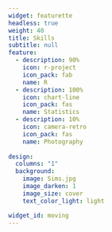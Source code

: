 ```yaml
---
widget: featurette
headless: true
weight: 40
title: Skills
subtitle: null
feature:
  - description: 90%
    icon: r-project
    icon_pack: fab
    name: R
  - description: 100%
    icon: chart-line
    icon_pack: fas
    name: Statistics
  - description: 10%
    icon: camera-retro
    icon_pack: fas
    name: Photography
    
design:
  columns: "1"
  background:
    image: Sims.jpg
    image_darken: 1
    image_size: cover
    text_color_light: light

widget_id: moving
---
```

